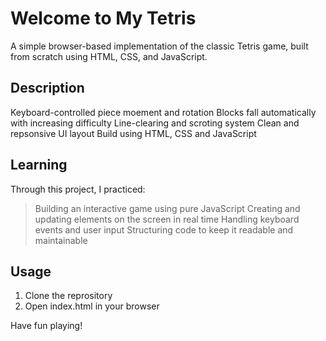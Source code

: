 # Welcome to My Tetris
A simple browser-based implementation of the classic Tetris game, built from scratch using HTML, CSS, and JavaScript.

## Description
Keyboard-controlled piece moement and rotation
Blocks fall automatically with increasing difficulty
Line-clearing and scroting system
Clean and repsonsive UI layout
Build using HTML, CSS and JavaScript

## Learning
Through this project, I practiced:
> Building an interactive game using pure JavaScript
> Creating and updating elements on the screen in real time
> Handling keyboard events and user input
> Structuring code to keep it readable and maintainable

## Usage
1. Clone the reprository
2. Open index.html in your browser

Have fun playing!
